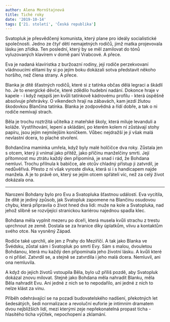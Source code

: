 ```yaml
---
author: Alena Mornštajnová
title: Tiché roky
date: '2019-10-14'
tags: ['21. století', 'Česká republika']
---
```


Svatopluk je přesvědčený komunista, který plane pro ideály socialistické společnosti. Jedno ze čtyř dětí nemajetných rodičů, jimž matka projevovala lásku jen zřídka. Ten poslední, který by se měl zamilovat do tónů vyluzovaných klavírem v domě paní Vrabcové. A přece.

Eva je nadaná klavíristka z buržoazní rodiny, její rodiče perzekvovaní vládnoucími elitami by si po jejím boku dokázali sotva představit někoho horšího, než člena strany. A přece.

Blanka je dítě šťastných rodičů, které si z tatínka občas dělá legraci a škádlí ho. Je to energické děvče, které zdědilo hudební nadání. Dokonce hraje v kapele - i když nejspíš jen kvůli tatínkově kádrovému profilu - která úspěšně absolvuje přehrávky. O víkendech hrají na zábavách, kam jezdí žlutou škodovkou Blančina tatínka. Blanka je zodpovědná a řídí dobře, a tak o ni rodiče nemívají strach.

Běla je trochu roztržitá učitelka z mateřské školy, která miluje levanduli a koláže. Vystřihování, lepení a skládání, po kterém kolem ní zůstávají stohy papíru, jsou jejím nejmilejším koníčkem. Vůbec nejdražší je jí však malá nevlastní dcera, to plaché stvoření.

Bohdančina maminka umřela, když byly malé holčičce dva roky. Zůstala jen s otcem, který ji vnímal jako přítěž, jako příčinu manželčiny smrti. Její přítomnost mu ztrátu každý den připomíná, je snad i rád, že Bohdana nemluví. Trochu přilnula k babičce, ale otcův chladný přístup ji zatvrdil, je nedůvěřivá. Přesto z ní však vyroste dívka, která si i s handicapem najde manžela. A je to právě on, který se jejím otcem spřátelí víc, než za celý život dokázala ona.


----------

Narození Bohdany bylo pro Evu a Svatopluka šťastnou událostí. Eva vycítila, že dítě je jediný způsob, jak Svatopluk zapomene na Blančinu osudovou chybu, která připravila o život hned dva lidi: muže na kole a Svatopluka, nad jehož slibně se rozvíjející stranickou kariérou najednou spadla klec.

Bohdana měla vyplnit mezeru po dceři, která musela kvůli strachu z trestu
uprchnout ze země. Dostala se za hranice díky úplatkům, vlivu a kontaktům svého otce. Na vysněný Západ.

Rodiče také uprchli, ale jen z Prahy do Meziříčí. A tak jako Blanka ve Švédsku, zůstal sám i Svatopluk po smrti Evy. Sám s malou, dvouletou Bohdanou, která mu každý den připomínala jeho životní lásku. A kvůli které o ni přišel. Zatvrdil se, a stejně se zatvrdila i jeho malá dcera. Nemluvil, ani ona nemluvila.

A když do jejich životů vstoupila Běla, bylo už příliš pozdě, aby Svatopluk dokázal znovu milovat. Stejně jako Bohdana měla nahradit Blanku, měla Běla nahradit Evu. Ani jedné z nich se to nepodařilo, ani jedné z nich to nelze klást za vinu.

Příběh odehrávající se na pozadí budovatelského nadšení, překotných let šedesátých, šedi normalizace a revoluční euforie je intimním dramatem dvou nejbližších lidí, mezi kterými zeje nepřekonatelná propast ticha - hlasitého ticha výčitek, nepochopení a zklamání.


